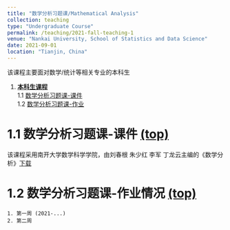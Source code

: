 ```yaml
---
title: "数学分析习题课/Mathematical Analysis"
collection: teaching
type: "Undergraduate Course"
permalink: /teaching/2021-fall-teaching-1
venue: "Nankai University, School of Statistics and Data Science"
date: 2021-09-01
location: "Tianjin, China"
---
```


该课程主要面对数学/统计等相关专业的本科生


<a name="table-of-contents"></a>
1. [**本科生课程**](#1)  
    1.1 [数学分析习题课-课件](#1.1)  
    1.2 [数学分析习题课-作业](#1.2)  
    
1.1 数学分析习题课-课件 [(top)](#table-of-contents) <a name="1.1"></a>
======

该课程采用南开大学数学科学学院，由刘春根 朱少红 李军 丁龙云主编的《数学分析》[下载](https://www.baidu.com/)


1.2 数学分析习题课-作业情况  [(top)](#table-of-contents) <a name="1.2"></a>
======

	1. 第一周 (2021-...)
	2. 第二周

